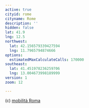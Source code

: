 ```yaml
---
active: true
cityid: rome
cityname: Rome
description: ''
hidden: false
lat: 41.9
lng: 12.5
northwest:
  lat: 42.156579339427594
  lng: 11.7965794874666
options:
  estimatedMaxCalculateCalls: 170000
southeast:
  lat: 41.451978236259706
  lng: 13.004673998189999
version: 1
zoom: 12

---
```


(c) [mobilità Roma](http://www.agenziamobilita.roma.it/it/progetti/open-data/)
